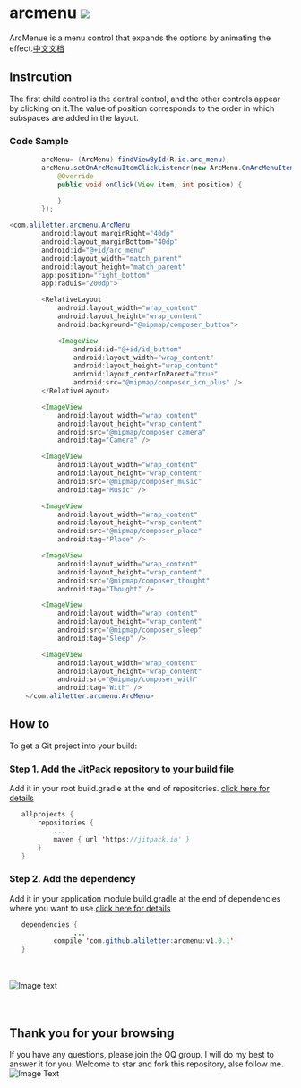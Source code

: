 # arcmenu  [![](https://jitpack.io/v/aliletter/arcmenu.svg)](https://jitpack.io/#aliletter/arcmenu)
ArcMenue is a menu control that expands the options by animating the effect.[中文文档](https://github.com/aliletter/arcmenu/blob/master/README_CHINESE.md)
## Instrcution
The first child control is the central control, and the other controls appear by clicking on it.The value of position corresponds to the order in which subspaces are added in the layout.
### Code Sample
```Java
        arcMenu= (ArcMenu) findViewById(R.id.arc_menu);
        arcMenu.setOnArcMenuItemClickListener(new ArcMenu.OnArcMenuItemClickListener() {
            @Override
            public void onClick(View item, int position) {

            }
        });
```
```Java
<com.aliletter.arcmenu.ArcMenu
        android:layout_marginRight="40dp"
        android:layout_marginBottom="40dp"
        android:id="@+id/arc_menu"
        android:layout_width="match_parent"
        android:layout_height="match_parent"
        app:position="right_bottom"
        app:raduis="200dp">

        <RelativeLayout
            android:layout_width="wrap_content"
            android:layout_height="wrap_content"
            android:background="@mipmap/composer_button">

            <ImageView
                android:id="@+id/id_buttom"
                android:layout_width="wrap_content"
                android:layout_height="wrap_content"
                android:layout_centerInParent="true"
                android:src="@mipmap/composer_icn_plus" />
        </RelativeLayout>

        <ImageView
            android:layout_width="wrap_content"
            android:layout_height="wrap_content"
            android:src="@mipmap/composer_camera"
            android:tag="Camera" />

        <ImageView
            android:layout_width="wrap_content"
            android:layout_height="wrap_content"
            android:src="@mipmap/composer_music"
            android:tag="Music" />

        <ImageView
            android:layout_width="wrap_content"
            android:layout_height="wrap_content"
            android:src="@mipmap/composer_place"
            android:tag="Place" />

        <ImageView
            android:layout_width="wrap_content"
            android:layout_height="wrap_content"
            android:src="@mipmap/composer_thought"
            android:tag="Thought" />

        <ImageView
            android:layout_width="wrap_content"
            android:layout_height="wrap_content"
            android:src="@mipmap/composer_sleep"
            android:tag="Sleep" />

        <ImageView
            android:layout_width="wrap_content"
            android:layout_height="wrap_content"
            android:src="@mipmap/composer_with"
            android:tag="With" />
    </com.aliletter.arcmenu.ArcMenu>
```
## How to
To get a Git project into your build:
### Step 1. Add the JitPack repository to your build file
Add it in your root build.gradle at the end of repositories.   [click here for details](https://github.com/aliletter/CarouselBanner/blob/master/root_build.gradle.png)
 ```Java
 	allprojects {
 		repositories {
 			...
 			maven { url 'https://jitpack.io' }
 		}
 	}
 ```
### Step 2. Add the dependency
Add it in your application module build.gradle at the end of dependencies where you want to use.[click here for details](https://github.com/aliletter/CarouselBanner/blob/master/application_build.gradle.png)
 ```Java
 	dependencies {
                 ...
 	        compile 'com.github.aliletter:arcmenu:v1.0.1'
 	}
 ```
<br><br>
![Image text](https://github.com/aliletter/arcmenu/blob/master/arcmenu.gif)
<br><br><br>
## Thank you for your browsing
If you have any questions, please join the QQ group. I will do my best to answer it for you. Welcome to star and fork this repository, alse follow me.
<br>
![Image Text](https://github.com/aliletter/CarouselBanner/blob/master/qq_group.png)